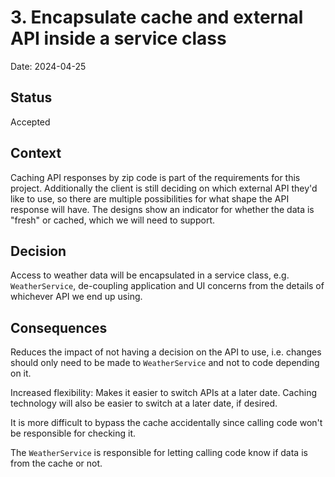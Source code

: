 # 3. Encapsulate cache and external API inside a service class

Date: 2024-04-25

## Status

Accepted

## Context

Caching API responses by zip code is part of the requirements for this project.  Additionally the client is still deciding on which external API they'd like to use, so there are multiple possibilities for what shape the API response will have.  The designs show an indicator for whether the data is "fresh" or cached, which we will need to support.

## Decision

Access to weather data will be encapsulated in a service class, e.g. `WeatherService`, de-coupling application and UI concerns from the details of whichever API we end up using.

## Consequences

Reduces the impact of not having a decision on the API to use, i.e. changes should only need to be made to `WeatherService` and not to code depending on it.

Increased flexibility: Makes it easier to switch APIs at a later date. Caching technology will also be easier to switch at a later date, if desired.

It is more difficult to bypass the cache accidentally since calling code won't be responsible for checking it.

The `WeatherService` is responsible for letting calling code know if data is from the cache or not.
